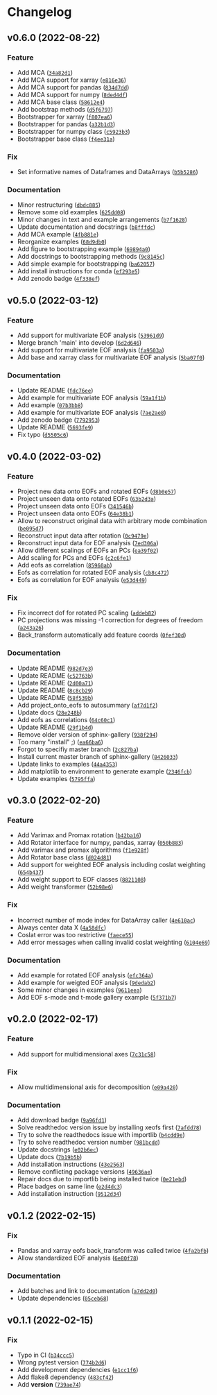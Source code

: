 # Changelog

<!--next-version-placeholder-->

## v0.6.0 (2022-08-22)
### Feature
* Add MCA ([`34a82d1`](https://github.com/nicrie/xeofs/commit/34a82d103699cb1b1607e2418eb3c0889fad96fb))
* Add MCA support for xarray ([`e816e36`](https://github.com/nicrie/xeofs/commit/e816e3699928d19e828fe0bb41b5003bba6a264e))
* Add MCA support for pandas ([`834d7dd`](https://github.com/nicrie/xeofs/commit/834d7dda131ffaf4336f775519f34228ddf62d69))
* Add MCA support for numpy ([`8ded4df`](https://github.com/nicrie/xeofs/commit/8ded4df531281b3e19359a5d26f3e5bf4c2db320))
* Add MCA base class ([`58612e4`](https://github.com/nicrie/xeofs/commit/58612e40ad225ce4ca30757904e5f7836b3202bc))
* Add bootstrap methods ([`d5f6797`](https://github.com/nicrie/xeofs/commit/d5f6797ab087baabcdf71af325b0754bb3495477))
* Bootstrapper for xarray ([`f807ea6`](https://github.com/nicrie/xeofs/commit/f807ea6dd374e989bab0a95f1ac3e5fb0a9dc282))
* Bootstrapper for pandas ([`a32b1d3`](https://github.com/nicrie/xeofs/commit/a32b1d30a33d695b4c49a121fc343d57a68ec3d4))
* Bootstrapper for numpy class ([`c5923b3`](https://github.com/nicrie/xeofs/commit/c5923b3822178f9ad63837ea841dbe408e8cb3f0))
* Bootstrapper base class ([`f4ee31a`](https://github.com/nicrie/xeofs/commit/f4ee31a9fe83637c1a641f6d1d05844ed15c0ba7))

### Fix
* Set informative names of Dataframes and DataArrays ([`b5b5286`](https://github.com/nicrie/xeofs/commit/b5b528678becdf80b511a3883485304341c09692))

### Documentation
* Minor restructuring ([`dbdc885`](https://github.com/nicrie/xeofs/commit/dbdc8850befe142d567181250793202dc0e68c44))
* Remove some old examples ([`625dd08`](https://github.com/nicrie/xeofs/commit/625dd0827cd3bda178b3c83629d399947c1b5877))
* Minor changes in text and example arrangements ([`b7f1628`](https://github.com/nicrie/xeofs/commit/b7f162800f012e816a6243cfe3e321cf7d9d3aeb))
* Update documentation and docstrings ([`b8fffdc`](https://github.com/nicrie/xeofs/commit/b8fffdc32387ed1ceea63674675d2ac437fe85d9))
* Add MCA example ([`4fb881e`](https://github.com/nicrie/xeofs/commit/4fb881edcad9e7171d8045935ef32fa6a87caff0))
* Reorganize examples ([`68d9db0`](https://github.com/nicrie/xeofs/commit/68d9db004ff23574fafb7b69cc85c7b2b33812c0))
* Add figure to bootstrapping example ([`69894a0`](https://github.com/nicrie/xeofs/commit/69894a0363eda7886969ff7544ed069067bf1f51))
* Add docstrings to bootstrapping methods ([`9c8145c`](https://github.com/nicrie/xeofs/commit/9c8145ccd26d1a5150f6c33bb157501cf6d42bca))
* Add simple example for bootstrapping ([`ba62057`](https://github.com/nicrie/xeofs/commit/ba620578b379636a0fff7e914bf753c1c5397f73))
* Add install instructions for conda ([`ef293e5`](https://github.com/nicrie/xeofs/commit/ef293e5a97b294c0aeea070a9b77fa33f214dcdf))
* Add zenodo badge ([`4f338ef`](https://github.com/nicrie/xeofs/commit/4f338ef473ac1e742452f130fef7604d0c33dc5f))

## v0.5.0 (2022-03-12)
### Feature
* Add support for multivariate EOF analysis ([`53961d9`](https://github.com/nicrie/xeofs/commit/53961d974cda8bc6b24466c496058efc4d676a4b))
* Merge branch 'main' into develop ([`6d2d646`](https://github.com/nicrie/xeofs/commit/6d2d6469768d3b91c63358d561b63f9581ebf2a8))
* Add support for multivariate EOF analysis ([`fa9503a`](https://github.com/nicrie/xeofs/commit/fa9503a2a789404471b2d85121d54e575a83128c))
* Add base and xarray class for multivariate EOF analysis ([`5ba07f0`](https://github.com/nicrie/xeofs/commit/5ba07f0e7c211e9b1a19a44d66d85d3ffc30a4d3))

### Documentation
* Update README ([`fdc76ee`](https://github.com/nicrie/xeofs/commit/fdc76ee567d442cc310571b808a6947774f23e06))
* Add example for multivariate EOF analysis ([`59a1f1b`](https://github.com/nicrie/xeofs/commit/59a1f1be37bb1bed5d9288841ddde891c03c7600))
* Add example ([`07b3bb8`](https://github.com/nicrie/xeofs/commit/07b3bb8d72f2f850dfa61e08613954b7c11cc99a))
* Add example for multivariate EOF analysis ([`7ae2ae8`](https://github.com/nicrie/xeofs/commit/7ae2ae8180a0f997c2f31d45eba5daa747c9900d))
* Add zenodo badge ([`7792953`](https://github.com/nicrie/xeofs/commit/7792953e478eeb0e772563999a6ee0688d06ad76))
* Update README ([`5693fe9`](https://github.com/nicrie/xeofs/commit/5693fe9f2e2b10f1d0c364d0aba1eb47c84e9bc9))
* Fix typo ([`d5505c6`](https://github.com/nicrie/xeofs/commit/d5505c6c6e9a010cb836b609ebbf7dac6b38f67e))

## v0.4.0 (2022-03-02)
### Feature
* Project new data onto EOFs and rotated EOFs ([`d8b0e57`](https://github.com/nicrie/xeofs/commit/d8b0e57622bc6dec1b45ac94821eaf369a335704))
* Project unseen data onto rotated EOFs ([`63b2d3a`](https://github.com/nicrie/xeofs/commit/63b2d3afdcb9b170b3fdbe5d38a6386463423e4a))
* Project unseen data onto EOFs ([`341546b`](https://github.com/nicrie/xeofs/commit/341546b8b74cb1f91105aefd409fab8a087cca9a))
* Project unseen data onto EOFs ([`64e38b1`](https://github.com/nicrie/xeofs/commit/64e38b120a5c7e16431551e4c80f9b4a2a515eb4))
* Allow to reconstruct original data with arbitrary mode combination ([`be095d7`](https://github.com/nicrie/xeofs/commit/be095d77d5d452853a36a6719c7de8edf17bed5b))
* Reconstruct input data after rotation ([`0c9479e`](https://github.com/nicrie/xeofs/commit/0c9479e59a4a016f442b532889437e38c4a0e9bf))
* Reconstruct input data for EOF analysis ([`7ed306a`](https://github.com/nicrie/xeofs/commit/7ed306add5bd7cc9ef9b2e14d486fd7887c1d388))
* Allow different scalings of EOFs an PCs ([`ea39f02`](https://github.com/nicrie/xeofs/commit/ea39f023e1c0cf980063caf2bc2fa7daaac7c8ab))
* Add scaling for PCs and EOFs ([`c2c6fe1`](https://github.com/nicrie/xeofs/commit/c2c6fe190b7a481f3c9193b1ce541c57e3a80e94))
* Add eofs as correlation ([`85960ab`](https://github.com/nicrie/xeofs/commit/85960abf96283978748e283053175577211ade74))
* Eofs as correlation for rotated EOF analysis ([`cb8c472`](https://github.com/nicrie/xeofs/commit/cb8c472f12906d8b2d2750847b1ae62a741fb4f8))
* Eofs as correlation for EOF analysis ([`e53d449`](https://github.com/nicrie/xeofs/commit/e53d4494c96b6335911a79c325382ddc0a57fae4))

### Fix
* Fix incorrect dof for rotated PC scaling ([`addeb82`](https://github.com/nicrie/xeofs/commit/addeb82b0c68f5ffbd6c3f9559503cf88c1ba525))
* PC projections was missing -1 correction for degrees of freedom ([`a243a26`](https://github.com/nicrie/xeofs/commit/a243a26cce09d29b318cb28011e815916f25c2e4))
* Back_transform automatically add feature coords ([`0fef30d`](https://github.com/nicrie/xeofs/commit/0fef30da1bfea0d5b26070474fbe2ee826997dd4))

### Documentation
* Update README ([`982d7e3`](https://github.com/nicrie/xeofs/commit/982d7e3520937b4b696beaa5a4753267a2278280))
* Update README ([`c52763b`](https://github.com/nicrie/xeofs/commit/c52763bbdb4de3f261d996db47125cf44edb6113))
* Update README ([`2d00a71`](https://github.com/nicrie/xeofs/commit/2d00a7126f5248dd766815071857e5c1af63bd28))
* Update README ([`8c8cb29`](https://github.com/nicrie/xeofs/commit/8c8cb29a52496302fa2893f74aa05a9d855fb005))
* Update README ([`58f539b`](https://github.com/nicrie/xeofs/commit/58f539b2d353875d3a3d6da7707f4a1b69079755))
* Add project_onto_eofs to autosummary ([`af7d1f2`](https://github.com/nicrie/xeofs/commit/af7d1f29a33e0e782c9f1cc58932f95f729ee1a6))
* Update docs ([`28e248b`](https://github.com/nicrie/xeofs/commit/28e248b26b840e487370bf7d33ab73fb6b445ce4))
* Add eofs as correlations ([`64c60c1`](https://github.com/nicrie/xeofs/commit/64c60c136ba39805ac9c4886f2f635efdc1e7eb4))
* Update README ([`29f1b4d`](https://github.com/nicrie/xeofs/commit/29f1b4d7c592038d9402ba68fe61cd94b9f72045))
* Remove older version of sphinx-gallery ([`938f294`](https://github.com/nicrie/xeofs/commit/938f2947a91074ebafb4d031403d5c7b2ee3e539))
* Too many "install" ;) ([`ea66ba6`](https://github.com/nicrie/xeofs/commit/ea66ba65be9a33fa99d6b648cec5fc69cde64b85))
* Forgot to specifiy master branch ([`2c827ba`](https://github.com/nicrie/xeofs/commit/2c827ba0e73526cd711f280911025807d2e40837))
* Install current master branch of sphinx-gallery ([`8426033`](https://github.com/nicrie/xeofs/commit/8426033b89b01bac1154532d82967f07c694db42))
* Update links to examples ([`44a4353`](https://github.com/nicrie/xeofs/commit/44a4353c648080aedaa62701d1efba7f757b3e32))
* Add matplotlib to environment to generate example ([`2346fcb`](https://github.com/nicrie/xeofs/commit/2346fcb0b2f8b4b4c62d3bd87891ed107914634c))
* Update examples ([`5795ffa`](https://github.com/nicrie/xeofs/commit/5795ffa0e6902abb536c8912f7b55874b9a141b6))

## v0.3.0 (2022-02-20)
### Feature
* Add Varimax and Promax rotation ([`b42ba16`](https://github.com/nicrie/xeofs/commit/b42ba160f183d7a22a8555b19bf7de340663742b))
* Add Rotator interface for numpy, pandas, xarray ([`050b883`](https://github.com/nicrie/xeofs/commit/050b883113166811bd5f8e6dc35cfcb162fa7503))
* Add varimax and promax algorithms ([`f1e928f`](https://github.com/nicrie/xeofs/commit/f1e928fcb20f2ccfa2f450d2ba45230d01ba1e4c))
* Add Rotator base class ([`d024d81`](https://github.com/nicrie/xeofs/commit/d024d8151429d4bfd6a374207168421ac02242c2))
* Add support for weighted EOF analysis including coslat weighting ([`654b437`](https://github.com/nicrie/xeofs/commit/654b437f64bf5c6dc9be811e891de2c5d1a3d2d9))
* Add weight support to EOF classes ([`8821108`](https://github.com/nicrie/xeofs/commit/882110879a31af5b632efb5a39bf6d6afebe2fb7))
* Add weight transformer ([`52b98e6`](https://github.com/nicrie/xeofs/commit/52b98e6189d144bba4320ceb0dd2c43c1548e8c9))

### Fix
* Incorrect number of mode index for DataArray caller ([`4e610ac`](https://github.com/nicrie/xeofs/commit/4e610aca9b2db726c6351f2615adbb482d011722))
* Always center data X ([`4a58dfc`](https://github.com/nicrie/xeofs/commit/4a58dfc0cc400aa3b20ae0d2c904969d0e19109b))
* Coslat error was too restrictive ([`faece55`](https://github.com/nicrie/xeofs/commit/faece55ccdfaa91f73b6dcce74959dead9736388))
* Add error messages when calling invalid coslat weighting ([`6104e69`](https://github.com/nicrie/xeofs/commit/6104e69b297f42c7aef68e20ca753394fc9a50c8))

### Documentation
* Add example for rotated EOF analysis ([`efc364a`](https://github.com/nicrie/xeofs/commit/efc364a925b33a167bfdfdbb71fd73ebd7b6c6f7))
* Add example for weigted EOF analysis ([`9dedab2`](https://github.com/nicrie/xeofs/commit/9dedab2a25a0f18595e618ca986abe0b57b5a23f))
* Some minor changes in examples ([`9611eea`](https://github.com/nicrie/xeofs/commit/9611eeac466078ac4e008373005e7cd0c98607bd))
* Add EOF s-mode and t-mode gallery example ([`5f371b7`](https://github.com/nicrie/xeofs/commit/5f371b7ee52b64315a8c7940bb993605823e4455))

## v0.2.0 (2022-02-17)
### Feature
* Add support for multidimensional axes ([`7c31c58`](https://github.com/nicrie/xeofs/commit/7c31c58f60376bac57fe42bef58ad9e46942fcb7))

### Fix
* Allow multidimensional axis for decomposition ([`e09a420`](https://github.com/nicrie/xeofs/commit/e09a420561c41c83483ecd1a718d0d6c86ed8c78))

### Documentation
* Add download badge ([`9a96fd1`](https://github.com/nicrie/xeofs/commit/9a96fd1e8d589b4c80b4498224f1851ec0428565))
* Solve readthedoc version issue by installing xeofs first ([`7afdd78`](https://github.com/nicrie/xeofs/commit/7afdd78af786ca5048c748ea09985aecc0d9b7b0))
* Try to solve the readthedocs issue with importlib ([`b4cdd9e`](https://github.com/nicrie/xeofs/commit/b4cdd9ec4ca4d75df9e8a3ba7910163c42970cbe))
* Try to solve readthedoc version number ([`981bcdd`](https://github.com/nicrie/xeofs/commit/981bcdd4865219574bf154bbd6c237c23ee48563))
* Update docstrings ([`e02b6ec`](https://github.com/nicrie/xeofs/commit/e02b6ec4545bc9b13b48f27a00b4da77e1358037))
* Update docs ([`7b19b5b`](https://github.com/nicrie/xeofs/commit/7b19b5bc35564317f49311c1a3705ce0893291dc))
* Add installation instructions ([`43e2563`](https://github.com/nicrie/xeofs/commit/43e2563e986f3217bce6e9fcd643ea0df0297cc4))
* Remove conflicting package versions ([`49636ae`](https://github.com/nicrie/xeofs/commit/49636ae4f456ace63ed19bf081ce2fdf35dbbc42))
* Repair docs due to importlib being installed twice ([`0e21ebd`](https://github.com/nicrie/xeofs/commit/0e21ebd0551ba7813ab5219febfda79dd26aec1a))
* Place badges on same line ([`e2d4dc3`](https://github.com/nicrie/xeofs/commit/e2d4dc380accca197a76c16f815b35f889140150))
* Add installation instruction ([`9512d34`](https://github.com/nicrie/xeofs/commit/9512d3450651384f48582458d2896c4d1ba355cc))

## v0.1.2 (2022-02-15)
### Fix
* Pandas and xarray eofs back_transform was called twice ([`4fa2bfb`](https://github.com/nicrie/xeofs/commit/4fa2bfb3f3a669ad1fd2b8a72f2fb6a64eab927a))
* Allow standardized EOF analysis ([`6e80f78`](https://github.com/nicrie/xeofs/commit/6e80f7867a35079b64a447604701f9e689e63f5f))

### Documentation
* Add batches and link to documentation ([`a7dd2d0`](https://github.com/nicrie/xeofs/commit/a7dd2d0d6cdde42c6c9e9367bfd55d2aa077ba4d))
* Update dependencies ([`05ceb68`](https://github.com/nicrie/xeofs/commit/05ceb68bc77586663d9ddcf36c3e6c42d3947c72))

## v0.1.1 (2022-02-15)
### Fix
* Typo in CI ([`b34ccc5`](https://github.com/nicrie/xeofs/commit/b34ccc511a412dd5920ec6a30d764794ca52aad9))
* Wrong pytest version ([`774b2d6`](https://github.com/nicrie/xeofs/commit/774b2d64af46cc6731e270a25c3e4c524c3d0d94))
* Add development dependencies ([`e1cc1f6`](https://github.com/nicrie/xeofs/commit/e1cc1f669fd218aadf1665b54f441ed1265c6395))
* Add flake8 dependency ([`483cf42`](https://github.com/nicrie/xeofs/commit/483cf4294e5fda29da1477bee073ba552bb40de9))
* Add __version__ ([`739ae74`](https://github.com/nicrie/xeofs/commit/739ae740e8a8f740bd69d73a28daebec7117bcb1))

